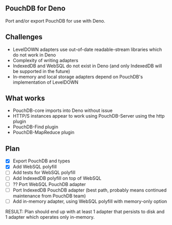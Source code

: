 ## PouchDB for Deno

Port and/or export PouchDB for use with Deno.

## Challenges

- LevelDOWN adapters use out-of-date readable-stream libraries which do not work in Deno
- Complexity of writing adapters
- IndexedDB and WebSQL do not exist in Deno (and only IndexedDB will be supported in the future)
- In-memory and local storage adapters depend on PouchDB's implementation of LevelDOWN

## What works

- PouchDB-core imports into Deno without issue
- HTTP/S instances appear to work using PouchDB-Server using the http plugin
- PouchDB-Find plugin
- PouchDB-MapReduce plugin

## Plan

- [x] Export PouchDB and types
- [x] Add WebSQL polyfill
- [ ] Add tests for WebSQL polyfill
- [ ] Add IndexedDB polyfill on top of WebSQL
- [ ] ?? Port WebSQL PouchDB adapter
- [ ] Port IndexedDB PouchDB adapter (best path, probably means continued maintenance from PouchDB team)
- [ ] Add in-memory adapter, using WebSQL polyfill with memory-only option

RESULT: Plan should end up with at least 1 adapter that persists to disk and 1 adapter which operates only in-memory.
